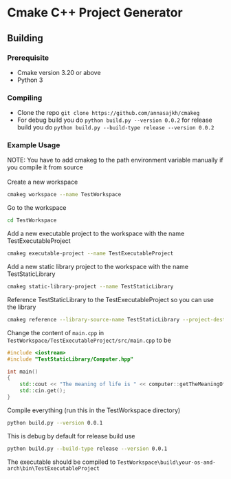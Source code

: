# Cmake C++ Project Generator

## Building

### Prerequisite 
- Cmake version 3.20 or above
- Python 3

### Compiling
- Clone the repo `git clone https://github.com/annasajkh/cmakeg`
- For debug build you do `python build.py --version 0.0.2` for release build you do `python build.py --build-type release --version 0.0.2`

### Example Usage
NOTE: You have to add cmakeg to the path environment variable manually if you compile it from source<br><br>
Create a new workspace
```bash
cmakeg workspace --name TestWorkspace
```
Go to the workspace
```bash
cd TestWorkspace
```
Add a new executable project to the workspace with the name TestExecutableProject
```bash
cmakeg executable-project --name TestExecutableProject
```
Add a new static library project to the workspace with the name TestStaticLibrary
```bash
cmakeg static-library-project --name TestStaticLibrary
```
Reference TestStaticLibrary to the TestExecutableProject so you can use the library
```bash
cmakeg reference --library-source-name TestStaticLibrary --project-destination-name TestExecutableProject
```
Change the content of `main.cpp` in `TestWorkspace/TestExecutableProject/src/main.cpp` to be
```cpp
#include <iostream>
#include "TestStaticLibrary/Computer.hpp"

int main()
{
    std::cout << "The meaning of life is " << computer::getTheMeaningOfLife() << "\n";
    std::cin.get();
}
```
Compile everything (run this in the TestWorkspace directory)
```bash
python build.py --version 0.0.1
```
This is debug by default for release build use
```bash
python build.py --build-type release --version 0.0.1
```
The executable should be compiled to `TestWorkspace\build\your-os-and-arch\bin\TestExecutableProject`